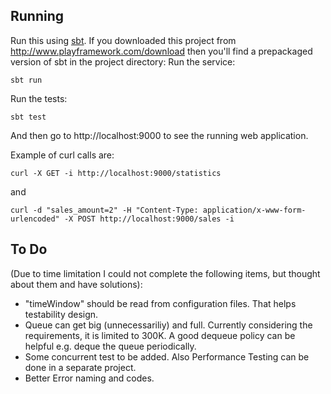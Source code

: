 ## Running

Run this using [sbt](http://www.scala-sbt.org/).  If you downloaded this project from http://www.playframework.com/download then you'll find a prepackaged version of sbt in the project directory:
Run the service:
```
sbt run
```

Run the tests:
```
sbt test
```

And then go to http://localhost:9000 to see the running web application.

Example of curl calls are:
```
curl -X GET -i http://localhost:9000/statistics
```
and
```
curl -d "sales_amount=2" -H "Content-Type: application/x-www-form-urlencoded" -X POST http://localhost:9000/sales -i
```

  ## To Do 
  (Due to time limitation I could not complete the following items, but thought about them and have solutions):
  - "timeWindow" should be read from configuration files. That helps testability design.
  - Queue can get big (unnecessariliy) and full. Currently considering the requirements, it is limited to 300K. A good dequeue policy can be helpful e.g. deque the queue periodically.
  - Some concurrent test to be added. Also Performance Testing can be done in a separate project.
  - Better Error naming and codes.
